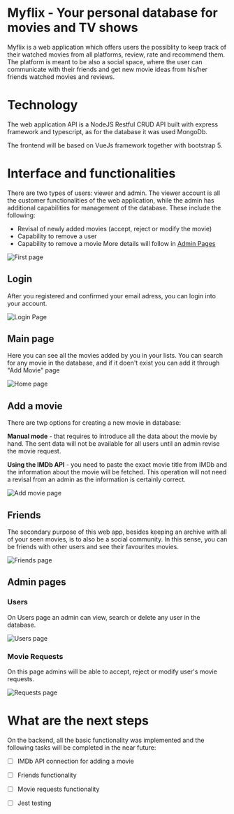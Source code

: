# Myflix - Your personal database for movies and TV shows
Myflix is a web application which offers users the possiblity to keep track of their watched movies from all platforms, review, rate and recommend them. The platform is meant to be also a social space, where the user can communicate with their friends and get new movie ideas from his/her friends watched movies and reviews.

# Technology
  
  The web application API is a NodeJS Restful CRUD API built with express framework and typescript, as for the database it was used MongoDb.
  
  The frontend will be based on VueJs framework together with bootstrap 5.

# Interface and functionalities

There are two types of users: viewer and admin. The viewer account is all the customer functionalities of the web application, while the admin has additional capabilities for management of the database. These include the following:
  * Revisal of newly added movies (accept, reject or modify the movie)
  * Capability to remove a user
  * Capability to remove a movie
 More details will follow in [Admin Pages](#admin-pages)

![First page](https://user-images.githubusercontent.com/61846679/148544865-3732e07b-1974-484c-b808-6ba1e6641ab7.png)

## Login

After you registered and confirmed your email adress, you can login into your account.

![Login Page](https://user-images.githubusercontent.com/61846679/148546055-1562595c-f101-45e3-aeff-ef9f9f818c8a.png)

## Main page
 
 Here you can see all the movies added by you in your lists. You can search for any movie in the database, and if it doen't exist you can add it through "Add Movie" page
 
 ![Home page](https://user-images.githubusercontent.com/61846679/148546694-61e2b537-85e9-4e42-857f-6dcc4e94ea8b.png)
 
## Add a movie
 There are twp options for creating a new movie in database: 
  
  **Manual mode** - that requires to introduce all the data about the movie by hand. The sent data will not be available for all users until an admin revise the movie request.
  
  **Using the IMDb API** - you need to paste the exact movie title from IMDb and the information about the movie will be fetched. This operation will not need a revisal from an admin as the information is certainly correct.
  
![Add movie page](https://user-images.githubusercontent.com/61846679/148548138-b5650ce0-1e3d-47dd-abd3-6027b96c866c.png)

## Friends

The secondary purpose of this web app, besides keeping an archive with all of your seen movies, is to also be a social community. In this sense, you can be friends with other users and see their favourites movies.

![Friends page](https://user-images.githubusercontent.com/61846679/148549658-ca91f256-0ca0-4854-ace9-a45c2bcb654c.png)

## Admin pages

### Users

On Users page an admin can view, search or delete any user in the database.

![Users page](https://user-images.githubusercontent.com/61846679/148549810-92750a86-4db4-46bb-abf8-2c41e8dd67c9.png)

### Movie Requests

On this page admins will be able to accept, reject or modify user's movie requests.

![Requests page](https://user-images.githubusercontent.com/61846679/148550033-c0dbc119-7d8a-4c3e-929a-144dfacf053f.png)

# What are the next steps

On the backend, all the basic functionality was implemented and the following tasks will be completed in the near future:
- [ ] IMDb API connection for adding a movie
- [ ] Friends functionality
- [ ] Movie requests functionality
- [ ] Jest testing






